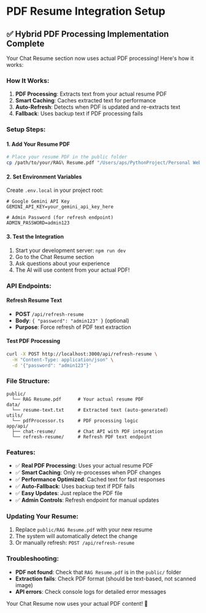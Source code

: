 # PDF Resume Integration Setup

## ✅ **Hybrid PDF Processing Implementation Complete**

Your Chat Resume section now uses actual PDF processing! Here's how it works:

### **How It Works:**
1. **PDF Processing**: Extracts text from your actual resume PDF
2. **Smart Caching**: Caches extracted text for performance
3. **Auto-Refresh**: Detects when PDF is updated and re-extracts text
4. **Fallback**: Uses backup text if PDF processing fails

### **Setup Steps:**

#### 1. **Add Your Resume PDF**
```bash
# Place your resume PDF in the public folder
cp /path/to/your/RAG\ Resume.pdf "/Users/aps/PythonProject/Personal Website/public/RAG Resume.pdf"
```

#### 2. **Set Environment Variables**
Create `.env.local` in your project root:
```env
# Google Gemini API Key
GEMINI_API_KEY=your_gemini_api_key_here

# Admin Password (for refresh endpoint)
ADMIN_PASSWORD=admin123
```

#### 3. **Test the Integration**
1. Start your development server: `npm run dev`
2. Go to the Chat Resume section
3. Ask questions about your experience
4. The AI will use content from your actual PDF!

### **API Endpoints:**

#### **Refresh Resume Text**
- **POST** `/api/refresh-resume`
- **Body**: `{ "password": "admin123" }` (optional)
- **Purpose**: Force refresh of PDF text extraction

#### **Test PDF Processing**
```bash
curl -X POST http://localhost:3000/api/refresh-resume \
  -H "Content-Type: application/json" \
  -d '{"password": "admin123"}'
```

### **File Structure:**
```
public/
  └── RAG Resume.pdf      # Your actual resume PDF
data/
  └── resume-text.txt     # Extracted text (auto-generated)
utils/
  └── pdfProcessor.ts     # PDF processing logic
app/api/
  ├── chat-resume/        # Chat API with PDF integration
  └── refresh-resume/     # Refresh PDF text endpoint
```

### **Features:**
- ✅ **Real PDF Processing**: Uses your actual resume PDF
- ✅ **Smart Caching**: Only re-processes when PDF changes
- ✅ **Performance Optimized**: Cached text for fast responses
- ✅ **Auto-Fallback**: Uses backup text if PDF fails
- ✅ **Easy Updates**: Just replace the PDF file
- ✅ **Admin Controls**: Refresh endpoint for manual updates

### **Updating Your Resume:**
1. Replace `public/RAG Resume.pdf` with your new resume
2. The system will automatically detect the change
3. Or manually refresh: `POST /api/refresh-resume`

### **Troubleshooting:**
- **PDF not found**: Check that `RAG Resume.pdf` is in the `public/` folder
- **Extraction fails**: Check PDF format (should be text-based, not scanned image)
- **API errors**: Check console logs for detailed error messages

Your Chat Resume now uses your actual PDF content! 🚀
